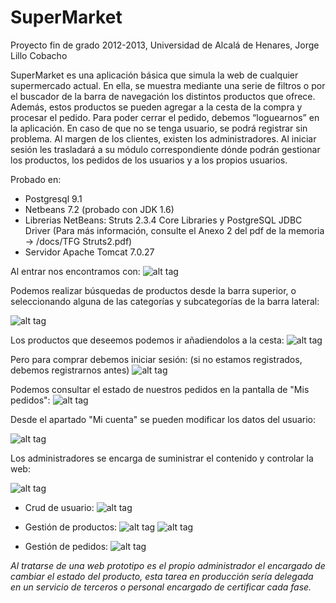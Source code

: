 # SuperMarket
Proyecto fin de grado 2012-2013, Universidad de Alcalá de Henares, Jorge Lillo Cobacho

SuperMarket es una aplicación básica que simula la web de cualquier supermercado actual. En ella, se muestra mediante una serie de filtros o por el buscador de la barra de navegación los distintos productos que ofrece. Además, estos productos se pueden agregar a la cesta de la compra y procesar el pedido.
Para poder cerrar el pedido, debemos “loguearnos” en la aplicación. En caso de que no se tenga usuario, se podrá registrar sin problema.
Al margen de los clientes, existen los administradores. Al iniciar sesión les trasladará a su módulo correspondiente dónde podrán gestionar los productos, los pedidos de los usuarios y a los propios usuarios.

Probado en:
- Postgresql 9.1
- Netbeans 7.2 (probado con JDK 1.6)
- Librerias NetBeans: Struts 2.3.4 Core Libraries y PostgreSQL JDBC Driver (Para más información, consulte el Anexo 2 del pdf de la memoria -> /docs/TFG Struts2.pdf)
- Servidor Apache Tomcat 7.0.27

Al entrar nos encontramos con:
![alt tag](https://github.com/jorgelillo7/SuperMarket/blob/master/docs/img/1-%20index.PNG)

Podemos realizar búsquedas de productos desde la barra superior, o seleccionando alguna de las categorías y subcategorías de la barra lateral:

![alt tag](https://github.com/jorgelillo7/SuperMarket/blob/master/docs/img/2-%20busqueda_productos.PNG)


Los productos que deseemos podemos ir añadiendolos a la cesta:
![alt tag](https://github.com/jorgelillo7/SuperMarket/blob/master/docs/img/3-%20cesta.PNG)


Pero para comprar debemos iniciar sesión: (si no estamos registrados, debemos registrarnos antes)
![alt tag](https://github.com/jorgelillo7/SuperMarket/blob/master/docs/img/4-%20pedido.PNG)


Podemos consultar el estado de nuestros pedidos en la pantalla de "Mis pedidos":
![alt tag](https://github.com/jorgelillo7/SuperMarket/blob/master/docs/img/5-%20mis_pedidos.PNG)


Desde el apartado "Mi cuenta" se pueden modificar los datos del usuario:

![alt tag](https://github.com/jorgelillo7/SuperMarket/blob/master/docs/img/6-%20mi_cuenta.PNG)


Los administradores se encarga de suministrar el contenido y controlar la web:

![alt tag](https://github.com/jorgelillo7/SuperMarket/blob/master/docs/img/7-%20admin.PNG)


- Crud de usuario:
![alt tag](https://github.com/jorgelillo7/SuperMarket/blob/master/docs/img/8-%20admin_clientes.PNG)


- Gestión de productos:
![alt tag](https://github.com/jorgelillo7/SuperMarket/blob/master/docs/img/9-%20admin_gesti%C3%B3n_productos.PNG)
![alt tag](https://github.com/jorgelillo7/SuperMarket/blob/master/docs/img/10-%20admin_nuevo_producto.PNG)


- Gestión de pedidos:
![alt tag](https://github.com/jorgelillo7/SuperMarket/blob/master/docs/img/11-admin-pedidos.PNG)


*Al tratarse de una web prototipo es el propio administrador el encargado de cambiar el estado del producto, esta tarea en producción sería delegada en un servicio de terceros o personal encargado de certificar cada fase.*





